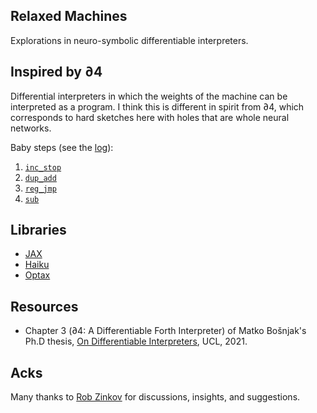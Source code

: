 Relaxed Machines
----------------

Explorations in neuro-symbolic differentiable interpreters.

## Inspired by ∂4

Differential interpreters in which the weights of the machine can be interpreted as a program.
I think this is different in spirit from ∂4, which corresponds to hard sketches here with holes that are whole neural networks.

Baby steps (see the [log](TODO.md#log)):

1. [`inc_stop`](inc_stop.py)
2. [`dup_add`](dup_add.py)
3. [`reg_jmp`](reg_jmp.py)
4. [`sub`](sub.py)

## Libraries
- [JAX](https://github.com/google/jax)
- [Haiku](https://github.com/deepmind/dm-haiku)
- [Optax](https://github.com/deepmind/optax)

## Resources
- Chapter 3 (∂4: A Differentiable Forth Interpreter) of Matko Bošnjak's Ph.D thesis, [On Differentiable Interpreters](https://discovery.ucl.ac.uk/id/eprint/10121772/), UCL, 2021.

## Acks

Many thanks to [Rob Zinkov](https://zinkov.com) for discussions, insights, and suggestions.
